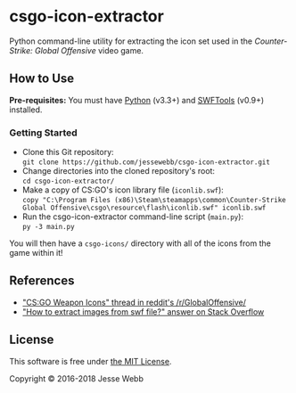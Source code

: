 csgo-icon-extractor
===================

Python command-line utility for extracting the icon set used in the _Counter-Strike: Global Offensive_ video game.

## How to Use

**Pre-requisites:** You must have [Python](https://www.python.org/) (v3.3+) and [SWFTools](http://www.swftools.org/) (v0.9+) installed.

### Getting Started

- Clone this Git repository:  
`git clone https://github.com/jessewebb/csgo-icon-extractor.git`
- Change directories into the cloned repository's root:  
`cd csgo-icon-extractor/`
- Make a copy of CS:GO's icon library file (`iconlib.swf`):  
`copy "C:\Program Files (x86)\Steam\steamapps\common\Counter-Strike Global Offensive\csgo\resource\flash\iconlib.swf" iconlib.swf`
- Run the csgo-icon-extractor command-line script (`main.py`):  
`py -3 main.py`

You will then have a `csgo-icons/` directory with all of the icons from the game within it!

## References

- ["CS:GO Weapon Icons" thread in reddit's /r/GlobalOffensive/](https://www.reddit.com/r/GlobalOffensive/comments/2g7fjf/csgo_weapon_icons/)
- ["How to extract images from swf file?" answer on Stack Overflow](http://stackoverflow.com/a/15843723/346561)

## License

This software is free under [the MIT License](https://github.com/jessewebb/csgo-icon-extractor/blob/master/LICENSE).

Copyright © 2016-2018 Jesse Webb
